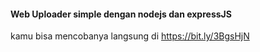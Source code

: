 #### Web Uploader simple dengan nodejs dan expressJS
kamu bisa mencobanya langsung di https://bit.ly/3BgsHjN
